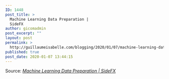```yaml
---
ID: 1448
post_title: >
  Machine Learning Data Preparation |
  SideFX
author: gicomadmin
post_excerpt: ""
layout: post
permalink: >
  http://guillaumeisabelle.com/blogging/2020/01/07/machine-learning-data-preparation-sidefx/
published: true
post_date: 2020-01-07 13:44:15
---
```

Source: *[Machine Learning Data Preparation | SideFX][1]*

 [1]: https://www.sidefx.com/tutorials/machine-learning-data-preparation/